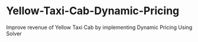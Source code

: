 # Yellow-Taxi-Cab-Dynamic-Pricing
Improve revenue of Yellow Taxi Cab by implementing Dynamic Pricing Using Solver
